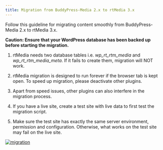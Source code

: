 ```yaml
---
title: Migration from BuddyPress-Media 2.x to rtMedia 3.x
---
```


Follow this guideline for migrating content smoothly from BuddyPress-Media 2.x to rtMedia 3.x.

**Caution: Ensure that your WordPress database has been backed up before starting the migration.**

1. rtMedia needs two database tables i.e. *wp_rt_rtm_media* and *wp_rt_rtm_media_meta*. If it fails to create them, migration will NOT work.

	
2. rtMedia migration is designed to run forever if the browser tab is kept open. To speed up migration, please deactivate other plugins.

	
3. Apart from speed issues, other plugins can also interfere in the migration process.

	
4. If you have a live site, create a test site with live data to first test the migration script.

	
5. Make sure the test site has exactly the same server environment, permission and configuration. Otherwise, what works on the test site may fail on the live site.


[![migration](https://rtcamp.com/wp-content/uploads/2013/10/migration_thumb.png)](https://rtcamp.com/wp-content/uploads/2013/10/migration.png)
